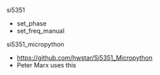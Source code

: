 si5351
- set_phase
- set_freq_manual

si5351_micropython
- https://github.com/hwstar/Si5351_Micropython
- Peter Marx uses this


